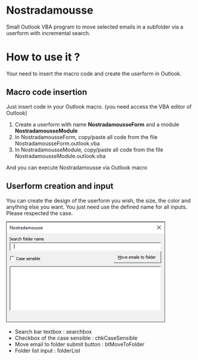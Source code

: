 # Nostradamousse
Small Outlook VBA program to move selected emails in a subfolder via a userform with incremental search.

# How to use it ?

Your need to insert the macro code and create the userform in Outlook.

## Macro code insertion

Just insert code in your Outlook macro. (you need access the VBA editor of Outlook)

1. Create a userform with name **NostradamousseForm** and a module **NostradamousseModule**
2. In NostradamousseForm, copy/paste all code from the file NostradamousseForm.outlook.vba
3. In NostradamousseModule, copy/paste all code from the file NostradamousseModule.outlook.vba

And you can execute Nostradamousse via Outlook macro

## Userform creation and input

You can create the design of the userform you wish, the size, the color and anything else you want. You just need use the defined name for all inputs. Please respected the case.

![NostradamousseForm](nostradamousse-form.png)

* Search bar textbox : searchbox
* Checkbox of the case sensible : chkCaseSensible
* Move email to folder submit button : btMoveToFolder
* Folder list input : folderList



